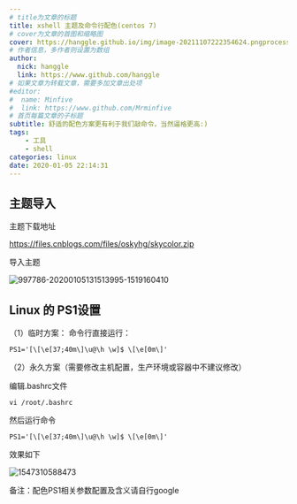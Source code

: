 ```yaml
---
# title为文章的标题
title: xshell 主题及命令行配色(centos 7)
# cover为文章的首图和缩略图
cover: https://hanggle.github.io/img/image-20211107222354624.pngprocess=style/watermark
# 作者信息，多作者则设置为数组
author: 
  nick: hanggle
  link: https://www.github.com/hanggle
# 如果文章为转载文章，需要多加文章出处项
#editor:
#  name: Minfive
#  link: https://www.github.com/Mrminfive
# 首页每篇文章的子标题
subtitle: 舒适的配色方案更有利于我们敲命令，当然逼格更高:)
tags: 
    - 工具
    - shell
categories: linux
date: 2020-01-05 22:14:31
---
```


## 主题导入
主题下载地址

https://files.cnblogs.com/files/oskyhg/skycolor.zip



导入主题

![997786-20200105131513995-1519160410](https://hanggle.github.io/img/997786-20200105131513995-1519160410.png)

## Linux 的 PS1设置
（1）临时方案：
命令行直接运行： 

```shell
PS1='[\[\e[37;40m\]\u@\h \w]$ \[\e[0m\]'
```

（2）永久方案（需要修改主机配置，生产环境或容器中不建议修改）

编辑.bashrc文件
```shell
vi /root/.bashrc
```

然后运行命令
```shell
PS1='[\[\e[37;40m\]\u@\h \w]$ \[\e[0m\]'
```

效果如下

![1547310588473](https://hanggle.github.io/img/997786-20200105125838067-673369601.png)


 备注：配色PS1相关参数配置及含义请自行google



